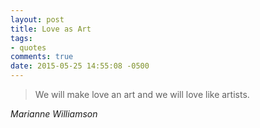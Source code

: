```yaml
---
layout: post
title: Love as Art
tags:
- quotes 
comments: true
date: 2015-05-25 14:55:08 -0500
---
```


<blockquote class="big">We will make love an art and we will love like artists.</blockquote>

<cite class="big">Marianne Williamson</cite>


